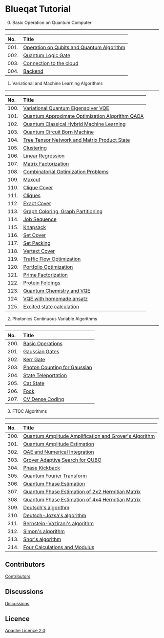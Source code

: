 Blueqat Tutorial
====================

0. Basic Operation on Quantum Computer
--------------------

|No.|Title|
|:---|:---|
|001.|<a href="tutorial/001_qubit.ipynb">Operation on Qubits and Quantum Algorithm</a>|
|002.|<a href="tutorial/002_logicgate.ipynb">Quantum Logic Gate</a>|
|003.|<a href="tutorial/003_cloud.ipynb">Connection to the cloud</a>|
|004.|<a href="tutorial/004_backend.ipynb">Backend</a>|

1. Variational and Machine Learning Algorithms
--------------------

|No.|Title|
|:---|:---|
|100.|<a href="tutorial/200_vqe.ipynb">Variational Quantum Eigensolver VQE</a>|
|101.|<a href="tutorial/201_qaoa.ipynb">Quantum Approximate Optimization Algorithm QAOA</a>|
|102.|<a href="tutorial/250_quantum_classical_hybrid.ipynb">Quantum Classical Hybrid Machine Learning</a>|
|103.|<a href="tutorial/252_qcbm.ipynb">Quantum Circuit Born Machine</a>|
|104.|<a href="tutorial/253_ttn_mps.ipynb">Tree Tensor Network and Matrix Product State</a>|
|105.|<a href="tutorial/105_clustering.ipynb">Clustering</a>|
|106.|<a href="tutorial/211_linear_regression.ipynb">Linear Regression</a>|
|107.|<a href="tutorial/212_matrix_factorization.ipynb">Matrix Factorization</a>|
|108.|<a href="tutorial/300_cop.ipynb">Combinatorial Optimization Problems</a>|
|109.|<a href="tutorial/301_maxcut.ipynb">Maxcut</a>|
|110.|<a href="tutorial/305_cliquecover.ipynb">Clique Cover</a>|
|111.|<a href="tutorial/306_cliques.ipynb">Cliques</a>|
|112.|<a href="tutorial/307_exactcover.ipynb">Exact Cover</a>|
|113.|<a href="tutorial/308_graphcoloring.ipynb">Graph Coloring, Graph Partitioning</a>|
|114.|<a href="tutorial/310_jobsequencing.ipynb">Job Sequence</a>|
|115.|<a href="tutorial/311_knapsack.ipynb">Knapsack</a>|
|116.|<a href="tutorial/312_setcover.ipynb">Set Cover</a>|
|117.|<a href="tutorial/313_setpacking.ipynb">Set Packing</a>|
|118.|<a href="tutorial/315_vertexcover.ipynb">Vertext Cover</a>|
|119.|<a href="tutorial/316_trafficflow.ipynb">Traffic Flow Optimization</a>|
|120.|<a href="tutorial/318_portfolio.ipynb">Portfolio Optimization</a>|
|121.|<a href="tutorial/319_factorization.ipynb">Prime Factorization</a>|
|122.|<a href="tutorial/322_protein.ipynb">Protein Foldings</a>|
|123.|<a href="tutorial/400_chemistry.ipynb">Quantum Chemistry and VQE</a>|
|124.|<a href="tutorial/401_homemadeansatz.ipynb">VQE with homemade ansatz</a>|
|125.|<a href="tutorial/402_excitedstate.ipynb">Excited state calculation</a>|

2. Photonics Continuous Variable Algorithms
--------------------

|No.|Title|
|:---|:---|
|200.|<a href="tutorial/600_BasicOperations.ipynb">Basic Operations</a>|
|201.|<a href="tutorial/601_GaussianGates.ipynb">Gaussian Gates</a>|
|202.|<a href="tutorial/602_KerrGate.ipynb">Kerr Gate</a>|
|203.|<a href="tutorial/603_PhotonCountingForGaussian.ipynb">Photon Counting for Gaussian</a>|
|204.|<a href="tutorial/604_StateTeleportation.ipynb">State Teleportation</a>|
|205.|<a href="tutorial/605_catState.ipynb">Cat State</a>|
|206.|<a href="tutorial/606_photonqat_Fock.ipynb">Fock</a>|
|207.|<a href="tutorial/607_Dense_Coding.ipynb">CV Dense Coding</a>|

3. FTQC Algorithms
--------------------

|No.|Title|
|:---|:---|
|300.|<a href="tutorial/110_amplitude_amplification.ipynb">Quantum Amplitude Amplification and Grover's Algorithm</a>|
|301.|<a href="tutorial/112_amplitude_estimation.ipynb">Quantum Amplitude Estimation</a>|
|302.|<a href="tutorial/113_qae_numerical_integration.ipynb">QAE and Numerical Integration</a>|
|303.|<a href="tutorial/323_grover_adaptive_qubo.ipynb">Grover Adaptive Search for QUBO</a>|
|304.|<a href="tutorial/120_phase_kick_back.ipynb">Phase Kickback</a>|
|305.|<a href="tutorial/121_qft.ipynb">Quantum Fourier Transform</a>|
|306.|<a href="tutorial/122_pea.ipynb">Quantum Phase Estimation</a>|
|307.|<a href="tutorial/123_pea2.ipynb">Quantum Phase Estimation of 2x2 Hermitian Matrix</a>|
|308.|<a href="tutorial/124_pea3.ipynb">Quantum Phase Estimation of 4x4 Hermitian Matrix</a>|
|309.|<a href="tutorial/100_deutsch.ipynb">Deutsch's algorithm</a>|
|310.|<a href="tutorial/101_deutsch-jozsa.ipynb">Deutsch-Jozsa's algorithm</a>|
|311.|<a href="tutorial/102_bernstein-vazirani.ipynb">Bernstein-Vazirani's algorithm</a>|
|312.|<a href="tutorial/103_simon.ipynb">Simon's algorithm</a>|
|313.|<a href="tutorial/104_shor.ipynb">Shor's algorithm</a>|
|314.|<a href="tutorial/155_four.ipynb">Four Calculations and Modulus</a>|

Contributors
----------
<a href="https://github.com/Blueqat/Blueqat-tutorials/graphs/contributors" target="_blank">Contributors</a>

Discussions
----------
<a href="https://github.com/Blueqat/blueqat-tutorials/discussions" target="_blank">Discussions</a>

Licence
----------
<a href="https://github.com/Blueqat/blueqat-tutorials/blob/master/LICENSE">Apache Licence 2.0</a>

